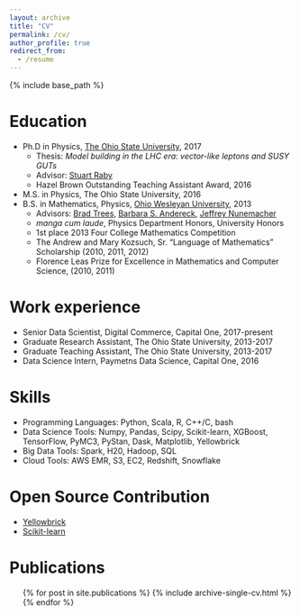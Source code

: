 ```yaml
---
layout: archive
title: "CV"
permalink: /cv/
author_profile: true
redirect_from:
  - /resume
---
```


{% include base_path %}

Education
======
* Ph.D in Physics, [The Ohio State University](https://physics.osu.edu/), 2017
  * Thesis: *Model building in the LHC era: vector-like leptons and SUSY GUTs*
  * Advisor: [Stuart Raby](http://inspirehep.net/author/profile/S.A.Raby.1)
  * Hazel Brown Outstanding Teaching Assistant Award, 2016
* M.S. in Physics, The Ohio State University, 2016
* B.S. in Mathematics, Physics, [Ohio Wesleyan University](https://www.owu.edu/), 2013
  * Advisors: [Brad Trees](https://www.owu.edu/academics/departments-programs/department-of-physics-and-astronomy/faculty-staff/brad-trees/), [Barbara S. Andereck](https://www.owu.edu/academics/departments-programs/department-of-physics-and-astronomy/faculty-staff/barbara-s-andereck/), [Jeffrey Nunemacher](https://www.owu.edu/academics/departments-programs/department-of-mathematics-and-computer-science/faculty-staff/jeffrey-l-nunemacher/)
  * *manga cum laude*, Physics Department Honors, University Honors
  * 1st place 2013 Four College Mathematics Competition
  * The Andrew and Mary Kozsuch, Sr. “Language of Mathematics” Scholarship (2010, 2011, 2012)
  * Florence Leas Prize for Excellence in Mathematics and Computer Science, (2010, 2011)

Work experience
======
* Senior Data Scientist, Digital Commerce, Capital One, 2017-present
* Graduate Research Assistant, The Ohio State University, 2013-2017
* Graduate Teaching Assistant, The Ohio State University, 2013-2017
* Data Science Intern, Paymetns Data Science, Capital One, 2016

Skills
======
* Programming Languages: Python, Scala, R, C++/C, bash
* Data Science Tools: Numpy, Pandas, Scipy, Scikit-learn, XGBoost, TensorFlow, PyMC3, PyStan, Dask, Matplotlib, Yellowbrick
* Big Data Tools: Spark, H20, Hadoop, SQL
* Cloud Tools: AWS EMR, S3, EC2, Redshift, Snowflake

Open Source Contribution
======
* [Yellowbrick](https://github.com/DistrictDataLabs/yellowbrick/)
* [Scikit-learn](https://github.com/scikit-learn/scikit-learn)

Publications
======
  <ul>{% for post in site.publications %}
    {% include archive-single-cv.html %}
  {% endfor %}</ul>
